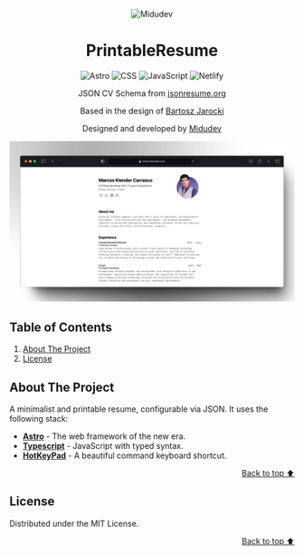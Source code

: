 <a id="readme-top"></a>

<div align="center">

![Midudev](logo.png)

</div>

<h1 align="center">PrintableResume</h1>

<div align="center">

![Astro](https://img.shields.io/badge/Astro-0C1222?style=for-the-badge&logo=astro&logoColor=FDFDFE)
![CSS](https://img.shields.io/badge/CSS3-1572B6?style=for-the-badge&logo=css3&logoColor=white)
![JavaScript](https://img.shields.io/badge/JavaScript-323330?style=for-the-badge&logo=javascript&logoColor=F7DF1E)
![Netlify](https://img.shields.io/badge/Netlify-00C7B7?style=for-the-badge&logo=netlify&logoColor=white)

JSON CV Schema from [jsonresume.org](https://jsonresume.org/schema)

Based in the design of [Bartosz Jarocki](https://github.com/BartoszJarocki/cv)

Designed and developed by [Midudev](https://midu.dev/)

</div>

![Screenshot](screenshot.webp)


## Table of Contents

  <ol>
    <li><a href="#about-the-project">About The Project</a></li>
    <li><a href="#license">License</a></li>
  </ol>


## About The Project

A minimalist and printable resume, configurable via JSON. It uses the following stack:

- [**Astro**](https://astro.build/) - The web framework of the new era.
- [**Typescript**](https://www.typescriptlang.org/) - JavaScript with typed syntax.
- [**HotKeyPad**](https://jsr.io/@jesubohr/hotkeypad) - A beautiful command keyboard shortcut.

<p align="right"><a href="#readme-top">Back to top ⬆️</a></p>


## License

Distributed under the MIT License.

<p align="right"><a href="#readme-top">Back to top ⬆️</a></p>
